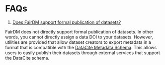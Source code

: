 # FAQs

1. [Does FairDM support formal publication of datasets?](#publishin-support)

FairDM does not directly support formal publication of datasets. In other words, you cannot directly assign a data DOI to your datasets. However, utilities are provided that allow dataset creators to export metadata in a format that is compatible with the [DataCite Metadata Schema](https://schema.datacite.org/). This allows users to easily publish their datasets through external services that support the DataCite schema.



